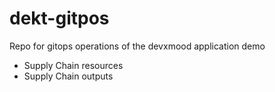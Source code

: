 # dekt-gitpos

Repo for gitops operations of the devxmood application demo

- Supply Chain resources
- Supply Chain outputs